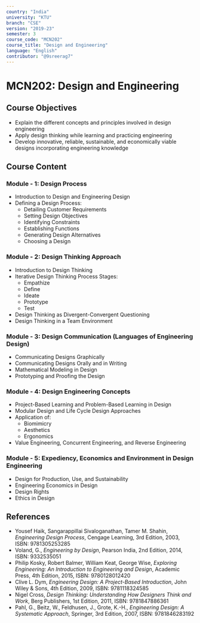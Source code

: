 ```yaml
---
country: "India"
university: "KTU"
branch: "CSE"
version: "2019-23"
semester: 3
course_code: "MCN202"
course_title: "Design and Engineering"
language: "English"
contributor: "@9sreerag7"
---
```


# MCN202: Design and Engineering

## Course Objectives

* Explain the different concepts and principles involved in design engineering  
* Apply design thinking while learning and practicing engineering  
* Develop innovative, reliable, sustainable, and economically viable designs incorporating engineering knowledge  

## Course Content

### Module - 1: Design Process
* Introduction to Design and Engineering Design  
* Defining a Design Process:
  - Detailing Customer Requirements  
  - Setting Design Objectives  
  - Identifying Constraints  
  - Establishing Functions  
  - Generating Design Alternatives  
  - Choosing a Design  

### Module - 2: Design Thinking Approach
* Introduction to Design Thinking  
* Iterative Design Thinking Process Stages:
  - Empathize  
  - Define  
  - Ideate  
  - Prototype  
  - Test  
* Design Thinking as Divergent-Convergent Questioning  
* Design Thinking in a Team Environment  

### Module - 3: Design Communication (Languages of Engineering Design)
* Communicating Designs Graphically  
* Communicating Designs Orally and in Writing  
* Mathematical Modeling in Design  
* Prototyping and Proofing the Design  

### Module - 4: Design Engineering Concepts
* Project-Based Learning and Problem-Based Learning in Design  
* Modular Design and Life Cycle Design Approaches  
* Application of:
  - Biomimicry  
  - Aesthetics  
  - Ergonomics  
* Value Engineering, Concurrent Engineering, and Reverse Engineering  

### Module - 5: Expediency, Economics and Environment in Design Engineering
* Design for Production, Use, and Sustainability  
* Engineering Economics in Design  
* Design Rights  
* Ethics in Design  

## References

* Yousef Haik, Sangarappillai Sivaloganathan, Tamer M. Shahin, *Engineering Design Process*, Cengage Learning, 3rd Edition, 2003, ISBN: 9781305253285  
* Voland, G., *Engineering by Design*, Pearson India, 2nd Edition, 2014, ISBN: 9332535051  
* Philip Kosky, Robert Balmer, William Keat, George Wise, *Exploring Engineering: An Introduction to Engineering and Design*, Academic Press, 4th Edition, 2015, ISBN: 9780128012420  
* Clive L. Dym, *Engineering Design: A Project-Based Introduction*, John Wiley & Sons, 4th Edition, 2009, ISBN: 9781118324585  
* Nigel Cross, *Design Thinking: Understanding How Designers Think and Work*, Berg Publishers, 1st Edition, 2011, ISBN: 9781847886361  
* Pahl, G., Beitz, W., Feldhusen, J., Grote, K.-H., *Engineering Design: A Systematic Approach*, Springer, 3rd Edition, 2007, ISBN: 9781846283192  
